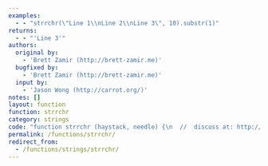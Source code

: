 ```yaml
---
examples:
  - - "strrchr(\"Line 1\\nLine 2\\nLine 3\", 10).substr(1)"
returns:
  - - "'Line 3'"
authors:
  original by:
    - 'Brett Zamir (http://brett-zamir.me)'
  bugfixed by:
    - 'Brett Zamir (http://brett-zamir.me)'
  input by:
    - 'Jason Wong (http://carrot.org/)'
notes: []
layout: function
function: strrchr
category: strings
code: "function strrchr (haystack, needle) {\n  //  discuss at: http://phpjs.org/functions/strrchr/\n  // original by: Brett Zamir (http://brett-zamir.me)\n  //    input by: Jason Wong (http://carrot.org/)\n  // bugfixed by: Brett Zamir (http://brett-zamir.me)\n  //   example 1: strrchr(\"Line 1\\nLine 2\\nLine 3\", 10).substr(1)\n  //   returns 1: 'Line 3'\n\n  var pos = 0\n\n  if (typeof needle !== 'string') {\n    needle = String.fromCharCode(parseInt(needle, 10))\n  }\n  needle = needle.charAt(0)\n  pos = haystack.lastIndexOf(needle)\n  if (pos === -1) {\n    return false\n  }\n\n  return haystack.substr(pos)\n}\n"
permalink: /functions/strrchr/
redirect_from:
  - /functions/strings/strrchr/
---
```


<!-- WARNING! This file is auto generated by `npm run web:inject`, do not edit by hand -->
